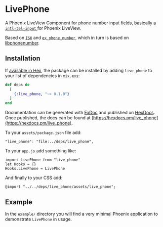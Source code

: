 # LivePhone

A Phoenix LiveView Component for phone number input fields, basically a [`intl-tel-input` ](https://github.com/jackocnr/intl-tel-input) for Phoenix LiveView.

Based on [`ISO`](https://github.com/whitepaperclip/iso) and [`ex_phone_number`](https://github.com/socialpaymentsbv/ex_phone_number), which in turn is based on [libphonenumber](https://github.com/google/libphonenumber).


## Installation

If [available in Hex](https://hex.pm/docs/publish), the package can be installed
by adding `live_phone` to your list of dependencies in `mix.exs`:

```elixir
def deps do
  [
    {:live_phone, "~> 0.1.0"}
  ]
end
```

Documentation can be generated with [ExDoc](https://github.com/elixir-lang/ex_doc)
and published on [HexDocs](https://hexdocs.pm). Once published, the docs can
be found at [https://hexdocs.pm/live_phone](https://hexdocs.pm/live_phone).

To your `assets/package.json` file add:
```
"live_phone": "file:../deps/live_phone",
```

To your `app.js` add something like:
```
import LivePhone from "live_phone"
let Hooks = {}
Hooks.LivePhone = LivePhone
```

And finally to your CSS add:
```
@import "../../deps/live_phone/assets/live_phone";
```


## Example

In the `example/` directory you will find a very minimal Phoenix application to demonstrate `LivePhone` in usage.
